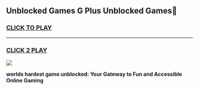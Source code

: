 
## Unblocked Games G Plus Unblocked Games👋
<h3>
<a href="https://premium.freeplayer.one?title=Unblocked_Games_G_Plus&ref=16F">CLICK TO PLAY</a></h3>
<hr>

<h3>
<a href="https://premium.freeplayer.one?title=Unblocked_Games_G_Plus&ref=16F">CLICK 2 PLAY</a>
  
</h3>

<a href="https://premium.freeplayer.one?title=Unblocked_Games_G_Plus&ref=16F/"><img src="https://clearcache.store/games.png"></a>


**worlds hardest game unblocked: Your Gateway to Fun and Accessible Online Gaming**
